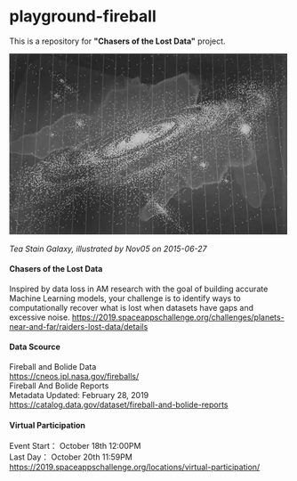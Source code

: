 ﻿# playground-fireball

This is a repository for **"Chasers of the Lost Data"** project.

<img src="https://github.com/Nov05/pictures/blob/master/nov05/2019-10-19%2012_12_57-%E7%85%A7%E7%89%87.png?raw=true" width=500>  

*Tea Stain Galaxy, illustrated by Nov05 on 2015-06-27*

#### Chasers of the Lost Data  

Inspired by data loss in AM research with the goal of building accurate Machine Learning models, your challenge is to identify ways to computationally recover what is lost when datasets have gaps and excessive noise.
https://2019.spaceappschallenge.org/challenges/planets-near-and-far/raiders-lost-data/details   

#### Data Scource   

Fireball and Bolide Data   
https://cneos.jpl.nasa.gov/fireballs/   
Fireball And Bolide Reports   
Metadata Updated: February 28, 2019    
https://catalog.data.gov/dataset/fireball-and-bolide-reports  

#### Virtual Participation   

Event Start： October 18th 12:00PM     
Last Day： October 20th 11:59PM    
https://2019.spaceappschallenge.org/locations/virtual-participation/  

